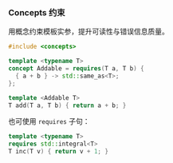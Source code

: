 ### Concepts 约束

用概念约束模板实参，提升可读性与错误信息质量。

```cpp
#include <concepts>

template <typename T>
concept Addable = requires(T a, T b) {
  { a + b } -> std::same_as<T>;
};

template <Addable T>
T add(T a, T b) { return a + b; }
```

也可使用 `requires` 子句：

```cpp
template <typename T>
requires std::integral<T>
T inc(T v) { return v + 1; }
```

